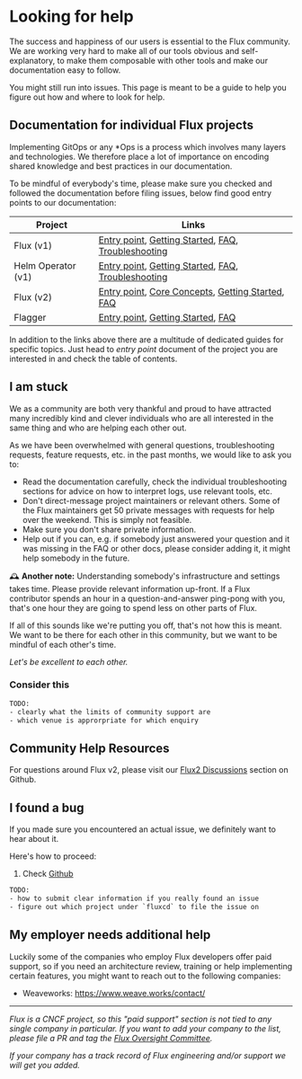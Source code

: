 # Looking for help

The success and happiness of our users is essential to the Flux community. We are working very hard to make all of our tools obvious and self-explanatory, to make them composable with other tools and make our documentation easy to follow.

You might still run into issues. This page is meant to be a guide to help you figure out how and where to look for help.

## Documentation for individual Flux projects

Implementing GitOps or any *Ops is a process which involves many layers and technologies. We therefore place a lot of importance on encoding shared knowledge and best practices in our documentation.

To be mindful of everybody's time, please make sure you checked and followed the documentation before filing issues, below find good entry points to our documentation:

Project   | Links
--------- | ----------------------------------------
Flux (v1) | [Entry point](https://docs.fluxcd.io/en/stable/), [Getting Started](https://docs.fluxcd.io/en/stable/get-started/), [FAQ](https://docs.fluxcd.io/en/stable/faq/), [Troubleshooting](https://docs.fluxcd.io/en/stable/troubleshooting/)
Helm Operator (v1) | [Entry point](https://docs.fluxcd.io/projects/helm-operator/en/stable/), [Getting Started](https://docs.fluxcd.io/projects/helm-operator/en/stable/get-started/quickstart/), [FAQ](https://docs.fluxcd.io/projects/helm-operator/en/stable/faq/), [Troubleshooting](https://docs.fluxcd.io/projects/helm-operator/en/stable/troubleshooting/)
Flux (v2) | [Entry point](https://toolkit.fluxcd.io/), [Core Concepts](https://toolkit.fluxcd.io/core-concepts/), [Getting Started](https://toolkit.fluxcd.io/get-started/), [FAQ](https://toolkit.fluxcd.io/faq/)
Flagger   | [Entry point](https://docs.flagger.app/), [Getting Started](https://docs.flagger.app/install/flagger-install-on-kubernetes), [FAQ](https://docs.flagger.app/faq)

In addition to the links above there are a multitude of dedicated guides for specific topics. Just head to *entry point* document of the project you are interested in and check the table of contents.

## I am stuck

We as a community are both very thankful and proud to have attracted many incredibly kind and clever individuals who are all interested in the same thing and who are helping each other out.

As we have been overwhelmed with general questions, troubleshooting requests, feature requests, etc. in the past months, we would like to ask you to:

- Read the documentation carefully, check the individual troubleshooting sections for advice on how to interpret logs, use relevant tools, etc.
- Don't direct-message project maintainers or relevant others. Some of the Flux maintainers get 50 private messages with requests for help over the weekend. This is simply not feasible.
- Make sure you don't share private information.
- Help out if you can, e.g. if somebody just answered your question and it was missing in the FAQ or other docs, please consider adding it, it might help somebody in the future.

🕰 **Another note:** Understanding somebody's infrastructure and settings takes time. Please provide relevant information up-front. If a Flux contributor spends an hour in a question-and-answer ping-pong with you, that's one hour they are going to spend less on other parts of Flux.

If all of this sounds like we're putting you off, that's not how this is meant. We want to be there for each other in this community, but we want to be mindful of each other's time.

*Let's be excellent to each other.*

### Consider this

```txt
TODO:
- clearly what the limits of community support are
- which venue is approrpriate for which enquiry
```

## Community Help Resources

For questions around Flux v2, please visit our [Flux2 Discussions](https://github.com/fluxcd/flux2/discussions) section on Github.

## I found a bug

If you made sure you encountered an actual issue, we definitely want to hear about it.

Here's how to proceed:

1. Check [Github](https://github.com/fluxcd)

```txt
TODO:
- how to submit clear information if you really found an issue
- figure out which project under `fluxcd` to file the issue on
```

## My employer needs additional help

Luckily some of the companies who employ Flux developers offer paid support, so if you need an architecture review, training or help implementing certain features, you might want to reach out to the following companies:

- Weaveworks: <https://www.weave.works/contact/>

---

*Flux is a CNCF project, so this "paid support" section is not tied to any single company in particular. If you want to add your company to the list, please file a PR and tag the [Flux Oversight Committee](https://github.com/fluxcd/community/blob/main/GOVERNANCE.md#oversight-committee).*

*If your company has a track record of Flux engineering and/or support we will get you added.*
